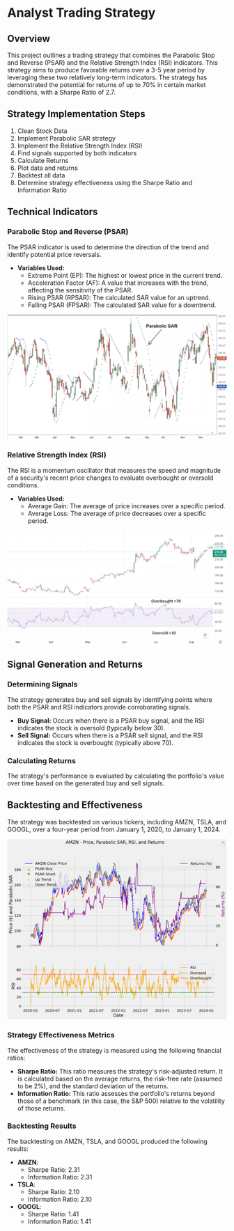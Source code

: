 # Analyst Trading Strategy

## Overview

This project outlines a trading strategy that combines the Parabolic Stop and Reverse (PSAR) and the Relative Strength Index (RSI) indicators. This strategy aims to produce favorable returns over a 3-5 year period by leveraging these two relatively long-term indicators. The strategy has demonstrated the potential for returns of up to 70% in certain market conditions, with a Sharpe Ratio of 2.7.

## Strategy Implementation Steps

1. Clean Stock Data
2. Implement Parabolic SAR strategy
3. Implement the Relative Strength Index (RSI)
4. Find signals supported by both indicators
5. Calculate Returns
6. Plot data and returns
7. Backtest all data
8. Determine strategy effectiveness using the Sharpe Ratio and Information Ratio

## Technical Indicators

### Parabolic Stop and Reverse (PSAR)

The PSAR indicator is used to determine the direction of the trend and identify potential price reversals.

- **Variables Used:**
  - Extreme Point (EP): The highest or lowest price in the current trend.
  - Acceleration Factor (AF): A value that increases with the trend, affecting the sensitivity of the PSAR.
  - Rising PSAR (RPSAR): The calculated SAR value for an uptrend.
  - Falling PSAR (FPSAR): The calculated SAR value for a downtrend.

![PSAR](images\PSAR.png)

### Relative Strength Index (RSI)

The RSI is a momentum oscillator that measures the speed and magnitude of a security's recent price changes to evaluate overbought or oversold conditions.

- **Variables Used:**
  - Average Gain: The average of price increases over a specific period.
  - Average Loss: The average of price decreases over a specific period.

![RSI](images\RSI.png)

## Signal Generation and Returns

### Determining Signals

The strategy generates buy and sell signals by identifying points where both the PSAR and RSI indicators provide corroborating signals.

- **Buy Signal:** Occurs when there is a PSAR buy signal, and the RSI indicates the stock is oversold (typically below 30).
- **Sell Signal:** Occurs when there is a PSAR sell signal, and the RSI indicates the stock is overbought (typically above 70).

### Calculating Returns

The strategy's performance is evaluated by calculating the portfolio's value over time based on the generated buy and sell signals.

## Backtesting and Effectiveness

The strategy was backtested on various tickers, including AMZN, TSLA, and GOOGL, over a four-year period from January 1, 2020, to January 1, 2024.

![Backtesting](images\backtesting.png)

### Strategy Effectiveness Metrics

The effectiveness of the strategy is measured using the following financial ratios:

- **Sharpe Ratio:** This ratio measures the strategy's risk-adjusted return. It is calculated based on the average returns, the risk-free rate (assumed to be 2%), and the standard deviation of the returns.
- **Information Ratio:** This ratio assesses the portfolio's returns beyond those of a benchmark (in this case, the S&P 500) relative to the volatility of those returns.

### Backtesting Results

The backtesting on AMZN, TSLA, and GOOGL produced the following results:

- **AMZN**:
  - Sharpe Ratio: 2.31
  - Information Ratio: 2.31
- **TSLA**:
  - Sharpe Ratio: 2.10
  - Information Ratio: 2.10
- **GOOGL**:
  - Sharpe Ratio: 1.41
  - Information Ratio: 1.41